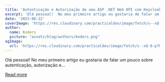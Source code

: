 ```yaml
---
title: 'Autenticação e Autorização de uma ASP .NET Web API com Keycloak'
excerpt: 'Olá pessoal!  No meu primeiro artigo eu gostaria de falar um pouco sobre autenticação, autorização e...'
date: '2023-08-22'
coverImage: 'https://res.cloudinary.com/practicaldev/image/fetch/s--xQ-8-p7U--/c_imagga_scale,f_auto,fl_progressive,h_420,q_auto,w_1000/https://dev-to-uploads.s3.amazonaws.com/uploads/articles/qmfw9812goul42jo37mg.png'
author:
  name: Koders
  picture: "assets/blog/authors/koders.png"
ogImage:
  url: 'https://res.cloudinary.com/practicaldev/image/fetch/s--xQ-8-p7U--/c_imagga_scale,f_auto,fl_progressive,h_420,q_auto,w_1000/https://dev-to-uploads.s3.amazonaws.com/uploads/articles/qmfw9812goul42jo37mg.png'
---
```


Olá pessoal!  No meu primeiro artigo eu gostaria de falar um pouco sobre autenticação, autorização e...

[Read more](https://dev.to/gloinho/autenticacao-e-autorizacao-de-uma-asp-net-web-api-com-keycloak-loe)
